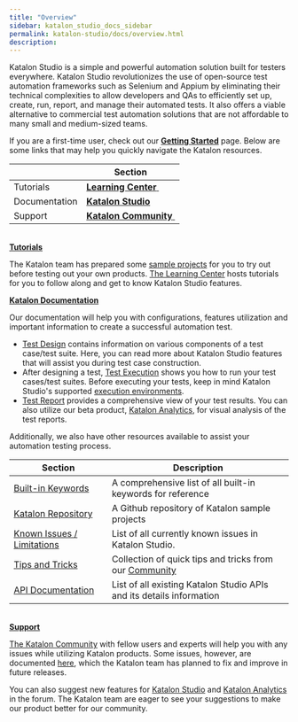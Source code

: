 ```yaml
---
title: "Overview" 
sidebar: katalon_studio_docs_sidebar
permalink: katalon-studio/docs/overview.html 
description: 
---
```

Katalon Studio is a simple and powerful automation solution built for testers everywhere. Katalon Studio revolutionizes the use of open-source test automation frameworks such as Selenium and Appium by eliminating their technical complexities to allow developers and QAs to efficiently set up, create, run, report, and manage their automated tests. It also offers a viable alternative to commercial test automation solutions that are not affordable to many small and medium-sized teams.

If you are a first-time user, check out our **[Getting Started](/display/KD/Getting+Started)** page. Below are some links that may help you quickly navigate the Katalon resources. 

<table><thead><tr><th>&nbsp;</th><th>Section</th></tr></thead><tbody><tr><td>Tutorials</td><td><a class="external-link" href="https://www.katalon.com/resources-center/tutorials/" rel="nofollow"><strong>Learning Center</strong>&nbsp;</a></td></tr><tr><td>Documentation</td><td><strong><a href="/display/KD/Overview">Katalon Studio</a></strong></td></tr><tr><td>Support</td><td><a class="external-link" href="https://forum.katalon.com/" rel="nofollow"><strong>Katalon Community</strong>&nbsp;</a></td></tr></tbody></table>

**[  
Tutorials](https://www.katalon.com/resources-center/tutorials/)**

The Katalon team has prepared some [sample projects](https://github.com/katalon-studio-samples) for you to try out before testing out your own products. [The Learning Center](https://www.katalon.com/resources-center/) hosts tutorials for you to follow along and get to know Katalon Studio features.

**[Katalon Documentation](/display/KD/Overview)**

Our documentation will help you with configurations, features utilization and important information to create a successful automation test.

*   [Test Design](/display/KD/Test+Design) contains information on various components of a test case/test suite. Here, you can read more about Katalon Studio features that will assist you during test case construction. 
*   After designing a test, [Test Execution](/display/KD/Test+Execution) shows you how to run your test cases/test suites. Before executing your tests, keep in mind Katalon Studio's supported [execution environments](/display/KD/Execute+a+test+case).
*   [Test Report](/display/KD/Test+Report) provides a comprehensive view of your test results. You can also utilize our beta product, [Katalon Analytics](/display/KD/Katalon+Analytics+%28Beta%29+Integration), for visual analysis of the test reports.

Additionally, we also have other resources available to assist your automation testing process. 

<table><thead><tr><th>Section</th><th>Description</th></tr></thead><tbody><tr><td><a href="/display/KD/Built-in+Keywords">Built-in Keywords</a></td><td>A comprehensive list of all built-in keywords for reference</td></tr><tr><td><a class="external-link" href="https://github.com/katalon-studio-samples" rel="nofollow">Katalon Repository</a></td><td>A Github repository of Katalon sample projects</td></tr><tr><td><a href="/pages/viewpage.action?pageId=3179464">Known Issues / Limitations</a></td><td>List of all currently known issues in Katalon Studio.</td></tr><tr><td><a href="https://docs.katalon.com/display/KD/Tips+and+Tricks" rel="nofollow">Tips and Tricks</a></td><td>Collection of quick tips and tricks from our <a class="external-link" href="https://forum.katalon.com/discussions" rel="nofollow">Community</a></td></tr><tr><td><a class="external-link" href="https://api-docs.katalon.com/index.html" rel="nofollow">API Documentation</a></td><td>List of all existing Katalon Studio APIs and its details information</td></tr></tbody></table>

**[  
Support](https://forum.katalon.com/)**

[The Katalon Community](https://forum.katalon.com/) with fellow users and experts will help you with any issues while utilizing Katalon products. Some issues, however, are documented [here](/pages/viewpage.action?pageId=3179464), which the Katalon team has planned to fix and improve in future releases. 

You can also suggest new features for [Katalon Studio](https://forum.katalon.com/categories/katalon-studio-feature-suggestions) and [Katalon Analytics](https://forum.katalon.com/categories/katalon-analytics-feature-suggestions) in the forum. The Katalon team are eager to see your suggestions to make our product better for our community.